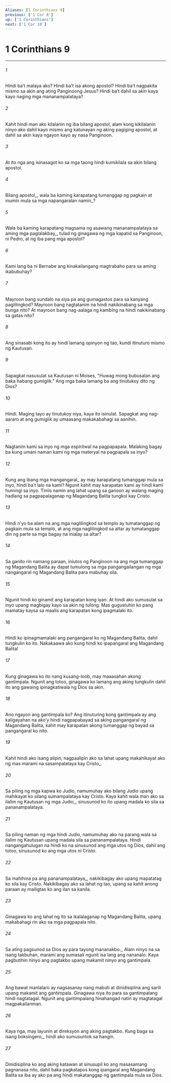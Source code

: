```yaml
---
Aliases: [1 Corinthians 9]
previous: ['1 Cor 8']
up: ['1 Corinthians']
next: ['1 Cor 10']
---
```

# 1 Corinthians 9

***






















###### 1 










Hindi baʼt malaya ako? Hindi baʼt isa akong apostol? Hindi baʼt nagpakita mismo sa akin ang ating Panginoong Jesus? Hindi baʼt dahil sa akin kaya kayo naging mga mananampalataya? 





















###### 2 










Kahit hindi man ako kilalanin ng iba bilang apostol, alam kong kikilalanin ninyo ako dahil kayo mismo ang katunayan ng aking pagiging apostol, at dahil sa akin kaya ngayon kayo ay nasa Panginoon. 





















###### 3 










At ito nga ang isinasagot ko sa mga taong hindi kumikilala sa akin bilang apostol. 





















###### 4 










Bilang apostol,_ wala ba kaming karapatang tumanggap ng pagkain at inumin mula sa mga napangaralan namin_? 





















###### 5 










Wala ba kaming karapatang magsama ng asawang mananampalataya sa aming mga paglalakbay_, tulad ng ginagawa ng mga kapatid sa Panginoon, ni Pedro, at ng iba pang mga apostol? 





















###### 6 










Kami lang ba ni Bernabe ang kinakailangang magtrabaho para sa aming ikabubuhay? 





















###### 7 










Mayroon bang sundalo na siya pa ang gumagastos para sa kanyang paglilingkod? Mayroon bang nagtatanim na hindi nakikinabang sa mga bunga nito? At mayroon bang nag-aalaga ng kambing na hindi nakikinabang sa gatas nito? 





















###### 8 










Ang sinasabi kong ito ay hindi lamang opinyon ng tao, kundi itinuturo mismo ng Kautusan. 





















###### 9 










Sapagkat nasusulat sa Kautusan ni Moises, "Huwag mong bubusalan ang baka habang gumigiik." Ang mga baka lamang ba ang tinutukoy dito ng Dios? 





















###### 10 










Hindi. Maging tayo ay tinutukoy niya, kaya ito isinulat. Sapagkat ang nag-aararo at ang gumigiik ay umaasang makakabahagi sa aanihin. 





















###### 11 










Nagtanim kami sa inyo ng mga espiritwal na pagpapapala. Malaking bagay ba kung umani naman kami ng mga materyal na pagpapala sa inyo? 





















###### 12 










Kung ang ibang mga mangangaral_ ay may karapatang tumanggap mula sa inyo, hindi baʼt lalo na kami? Ngunit kahit may karapatan kami ay hindi kami humingi sa inyo. Tiniis namin ang lahat upang sa ganoon ay walang maging hadlang sa pagpapalaganap ng Magandang Balita tungkol kay Cristo. 





















###### 13 










Hindi nʼyo ba alam na ang mga naglilingkod sa templo ay tumatanggap ng pagkain mula sa templo, at ang mga naglilingkod sa altar ay tumatanggap din ng parte sa mga bagay na inialay sa altar? 





















###### 14 










Sa ganito rin namang paraan, iniutos ng Panginoon na ang mga tumanggap ng Magandang Balita ay dapat tumulong sa mga pangangailangan ng mga nangangaral ng Magandang Balita para mabuhay sila. 





















###### 15 










Ngunit hindi ko ginamit ang karapatan kong iyan. At hindi ako sumusulat sa inyo upang magbigay kayo sa akin ng tulong. Mas gugustuhin ko pang mamatay kaysa sa maalis ang karapatan kong ipagmalaki ito. 





















###### 16 










Hindi ko ipinagmamalaki ang pangangaral ko ng Magandang Balita, dahil tungkulin ko ito. Nakakaawa ako kung hindi ko ipapangaral ang Magandang Balita! 





















###### 17 










Kung ginagawa ko ito nang kusang-loob, may maaasahan akong gantimpala. Ngunit ang totoo, ginagawa ko lamang ang aking tungkulin dahil ito ang gawaing ipinagkatiwala ng Dios sa akin. 





















###### 18 










Ano ngayon ang gantimpala ko? Ang itinuturing kong gantimpala ay ang kaligayahan na akoʼy hindi nagpapabayad sa aking pangangaral ng Magandang Balita, kahit may karapatan akong tumanggap ng bayad sa pangangaral ko nito. 





















###### 19 










Kahit hindi ako isang alipin, nagpaalipin ako sa lahat upang makahikayat ako ng mas marami na sasampalataya kay Cristo_. 





















###### 20 










Sa piling ng mga kapwa ko Judio, namumuhay ako bilang Judio upang mahikayat ko silang sumampalataya kay Cristo. Kaya kahit wala man ako sa ilalim ng Kautusan ng mga Judio_, sinusunod ko ito upang madala ko sila sa pananampalataya. 





















###### 21 










Sa piling naman ng mga hindi Judio, namumuhay ako na parang wala sa ilalim ng Kautusan upang madala sila sa pananampalataya. Hindi nangangahulugan na hindi ko na sinusunod ang mga utos ng Dios, dahil ang totoo, sinusunod ko ang mga utos ni Cristo. 





















###### 22 










Sa mahihina pa ang pananampalataya_, nakikibagay ako upang mapatatag ko sila kay Cristo. Nakikibagay ako sa lahat ng tao, upang sa kahit anong paraan ay mailigtas ko ang ilan sa kanila. 





















###### 23 










Ginagawa ko ang lahat ng ito sa ikalalaganap ng Magandang Balita, upang makabahagi rin ako sa mga pagpapala nito. 





















###### 24 










Sa ating pagsunod sa Dios ay para tayong mananakbo._ Alam ninyo na sa isang takbuhan, marami ang sumasali ngunit isa lang ang nananalo. Kaya pagbutihin ninyo ang pagtakbo upang makamit ninyo ang gantimpala. 





















###### 25 










Ang bawat manlalaro ay nagsasanay nang mabuti at dinidisiplina ang sarili upang makamit ang gantimpala. Ginagawa niya ito para sa gantimpalang hindi nagtatagal. Ngunit ang gantimpalang hinahangad natin ay magtatagal magpakailanman. 





















###### 26 










Kaya nga, may layunin at direksyon ang aking pagtakbo. Kung baga sa isang boksingero,_ hindi ako sumusuntok sa hangin. 





















###### 27 










Dinidisiplina ko ang aking katawan at sinusupil ko ang masasamang pagnanasa nito, dahil baka pagkatapos kong ipangaral ang Magandang Balita sa iba ay ako pa ang hindi makatanggap ng gantimpala mula sa Dios.
